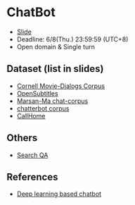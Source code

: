 # ChatBot 
- [Slide][slide]
- Deadline: 6/8(Thu.) 23:59:59 (UTC+8)
- Open domain & Single turn

## Dataset (list in slides)
- [Cornell Movie-Dialogs Corpus][CMDS]
- [OpenSubtitles][OS]
- [Marsan-Ma chat-corpus][MMCC]
- [chatterbot corpus][CBC]
- [CallHome][CH]

## Others
- [Search QA][SQA]

## References
- [Deep learning based chatbot][DLBC]

[slide]: https://docs.google.com/presentation/d/1e-9a7MmHDi1OfXrSFh_NOuyXjK2cN640JcZ5D08MBEk/edit#slide=id.g1efeb48205_0_0
[CMDS]: https://www.cs.cornell.edu/~cristian/Cornell_Movie-Dialogs_Corpus.html
[OS]: http://opus.lingfil.uu.se/OpenSubtitles.php
[MMCC]: https://github.com/Marsan-Ma/chat_corpus
[CBC]: https://github.com/gunthercox/chatterbot-corpus/tree/master/chatterbot_corpus/data
[CH]: http://talkbank.org/access/CABank/CallHome/eng.html
[SQA]: https://github.com/nyu-dl/SearchQA
[DLBC]: https://github.com/Conchylicultor/DeepQA
